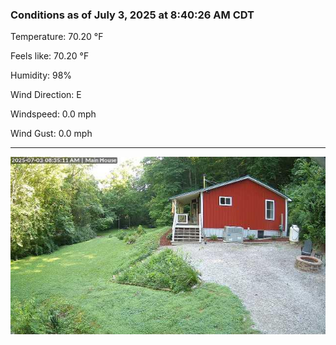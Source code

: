 ### Conditions as of July 3, 2025 at 8:40:26 AM CDT 

Temperature: 70.20 &deg;F

Feels like: 70.20 &deg;F

Humidity: 98%

Wind Direction: E

Windspeed: 0.0 mph

Wind Gust: 0.0 mph

---

<img src="./images/latest.jpeg"/>

